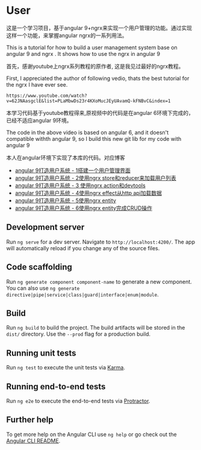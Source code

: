 # User

这是一个学习项目，基于angular 9+ngrx来实现一个用户管理的功能。通过实现这样一个功能，来掌握angular ngrx的一系列用法。

This is a tutorial for how to build a user management system base on angular 9 and ngrx . It shows how to use the ngrx in angular 9

首先，感谢youtube上ngrx系列教程的原作者, 这是我见过最好的ngrx教程。

First, I appreciated the author of following vedio, thats the best tutorial for the ngrx I have ever see.

```
https://www.youtube.com/watch?v=62JNAasgclE&list=PLaMbwDs23r4KXoMucJEyUAvamQ-kFNBvC&index=1
```

本学习代码基于youtube教程得来,原视频中的代码是在angular 6环境下完成的，已经不适应angular 9环境。

The code in the above video is based on angular 6, and it doesn't compatible withth angular 9, so I build this new git lib for my code with angular 9

本人在angular环境下实现了本库的代码。对应博客

- [angular 9打造用户系统 - 1搭建一个用户管理界面](http://blog.shyclouds.net/%E5%89%8D%E7%AB%AF/angular-9%E6%89%93%E9%80%A0%E7%94%A8%E6%88%B7%E7%B3%BB%E7%BB%9F---1%E6%90%AD%E5%BB%BA%E4%B8%80%E4%B8%AA%E7%94%A8%E6%88%B7%E7%AE%A1%E7%90%86%E7%95%8C%E9%9D%A2.html)
- [angular 9打造用户系统 - 2使用ngrx store和reducer来加载用户列表](http://blog.shyclouds.net/%E5%89%8D%E7%AB%AF/angular-9%E6%89%93%E9%80%A0%E7%94%A8%E6%88%B7%E7%B3%BB%E7%BB%9F---2%E4%BD%BF%E7%94%A8ngrx-store%E5%92%8Creducer%E6%9D%A5%E5%8A%A0%E8%BD%BD%E7%94%A8%E6%88%B7%E5%88%97%E8%A1%A8.html)
- [angular 9打造用户系统 - 3 使用ngrx action和devtools](http://blog.shyclouds.net/%E5%89%8D%E7%AB%AF/angular-9%E6%89%93%E9%80%A0%E7%94%A8%E6%88%B7%E7%B3%BB%E7%BB%9F---3-%E4%BD%BF%E7%94%A8ngrx-action%E5%92%8Cdevtools.html)
- [angular 9打造用户系统 - 4使用ngrx effect从http api加载数据](http://blog.shyclouds.net/%E5%89%8D%E7%AB%AF/angular-9%E6%89%93%E9%80%A0%E7%94%A8%E6%88%B7%E7%B3%BB%E7%BB%9F---4%E4%BD%BF%E7%94%A8ngrx-effect%E4%BB%8Ehttp-api%E5%8A%A0%E8%BD%BD%E6%95%B0%E6%8D%AE.html)
- [angular 9打造用户系统 - 5使用ngrx entity](http://blog.shyclouds.net/%E5%89%8D%E7%AB%AF/angular-9%E6%89%93%E9%80%A0%E7%94%A8%E6%88%B7%E7%B3%BB%E7%BB%9F---5%E4%BD%BF%E7%94%A8ngrx-entity.html)
- [angular 9打造用户系统 - 6使用ngrx entity完成CRUD操作](http://blog.shyclouds.net/%E5%89%8D%E7%AB%AF/angular-9%E6%89%93%E9%80%A0%E7%94%A8%E6%88%B7%E7%B3%BB%E7%BB%9F---6%E4%BD%BF%E7%94%A8ngrx-entity%E5%AE%8C%E6%88%90CRUD%E6%93%8D%E4%BD%9C.html)

## Development server

Run `ng serve` for a dev server. Navigate to `http://localhost:4200/`. The app will automatically reload if you change any of the source files.

## Code scaffolding

Run `ng generate component component-name` to generate a new component. You can also use `ng generate directive|pipe|service|class|guard|interface|enum|module`.

## Build

Run `ng build` to build the project. The build artifacts will be stored in the `dist/` directory. Use the `--prod` flag for a production build.

## Running unit tests

Run `ng test` to execute the unit tests via [Karma](https://karma-runner.github.io).

## Running end-to-end tests

Run `ng e2e` to execute the end-to-end tests via [Protractor](http://www.protractortest.org/).

## Further help

To get more help on the Angular CLI use `ng help` or go check out the [Angular CLI README](https://github.com/angular/angular-cli/blob/master/README.md).
